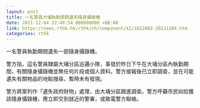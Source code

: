 ```yaml
---
layout: post
title: 一名警員大埔執勤期間遺失隨身攝錄機
date: 2021-12-04 22:49:54.000000000 +08:00
link: https://news.rthk.hk/rthk/ch/component/k2/1622802-20211204.htm
categories: rthk
---
```


一名警員執勤期間遺失一部隨身攝錄機。

警方指，這名警員隸屬大埔分區巡邏小隊，事發於昨日下午在大埔分區內執勤期間，有關隨身攝錄機並無任何片段或個人資料。警方接報後已立即調查，並在可能遺失有關物品的地點搜尋，暫時未有發現。

警方將案列作「遺失政府財物」處理，由大埔分區跟進調查。警方呼籲市民如拾獲該隨身攝錄機，應立即交到就近的警署，或致電警方聯絡。
